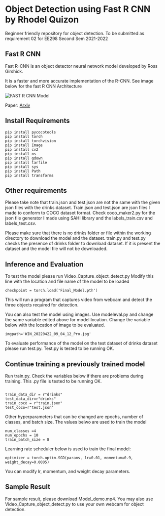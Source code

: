 # Object Detection using Fast R CNN by Rhodel Quizon

Beginner friendly repository for object detection. 
To be submitted as requirement 02 for EE298 Second Sem 2021-2022



## Fast R CNN

Fast R-CNN is an object detector neural network model developed by Ross Girshick.

It is a faster and more accurate implementation of the R-CNN. See image below for the fast R CNN Architecture



![FAST R CNN Model](https://i.ibb.co/tX22fB9/FASTRCNN.png)

Paper:
[Arxiv](https://arxiv.org/abs/1504.08083)


## Install Requirements


```
pip install pycocotools
pip install torch
pip install torchvision
pip install Image
pip install cv2
pip install os
pip install gdown
pip install tarfile
pip install sys
pip install Path
pip install transforms
```

## Other requirements

Please take note that train.json and test.json are not the same with the given json files with the drinks dataset. Train.json and test.json are json files I made to conform to COCO dataset format. Check coco_maker2.py for the json file generator I made using SAHI library and the labels_train.csv and labels_test.csv.

Please make sure that there is no drinks folder or file within the working directory to download the model and the dataset. train.py and test.py checks the presence of drinks folder to download dataset. If it is present the dataset and the model file will not be downloaded.

## Inference and Evaluation

To test the model please run Video_Capture_object_detect.py 
Modify this line with the location and file name of the model to be loaded

```
checkpoint = torch.load('Final_Model.pth')

```

This will run a program that captures video from webcam and detect the three objects required for detection.

You can also test the model using images. Use modeleval.py and change the same variable edited above for model location.
Change the variable below with the location of image to be evaluated.

```
imgpath='WIN_20220422_09_04_12_Pro.jpg'

```

To evaluate performance of the model on the test dataset of drinks dataset please run test.py. Test.py is tested to be running OK.

## Continue training a previously trained model

Run train.py. Check the variables below if there are problems during training. This .py file is tested to be running OK.

```

train_data_dir = r"drinks"
test_data_dir=r"drinks"
train_coco = r"train.json"
test_coco=r"test.json"

```

Other hyperparameters that can be changed are epochs, number of classes, and batch size. The values belwo are used to train the model

```
num_classes =4
num_epochs = 10
train_batch_size = 8

```

Learning rate scheduler below is used to train the final model:

```
optimizer = torch.optim.SGD(params, lr=0.01, momentum=0.9, weight_decay=0.0005)
```

You can modify lr, momentum, and weight decay parameters.

## Sample Result

For sample result, please download Model_demo.mp4. You may also use Video_Capture_object_detect.py to use your own webcam for object detection. 
